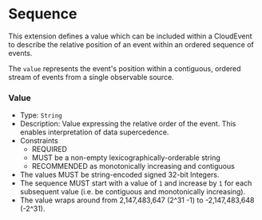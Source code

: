 # Sequence

This extension defines a value which can be included within a CloudEvent
to describe the relative position of an event within an ordered sequence
of events.

The `value` represents the event's position within a contiguous, ordered
stream of events from a single observable source.

### Value
* Type: `String`
* Description: Value expressing the relative order of the event. This enables
  interpretation of data supercedence.
* Constraints
  * REQUIRED
  * MUST be a non-empty lexicographically-orderable string
  * RECOMMENDED as monotonically increasing and contiguous
* The values MUST be string-encoded signed 32-bit Integers.
* The sequence MUST start with a value of `1` and increase by `1` for each 
  subsequent value (i.e. be contiguous and monotonically increasing).
* The value wraps around from 2,147,483,647 (2^31 -1) to
  -2,147,483,648 (-2^31).